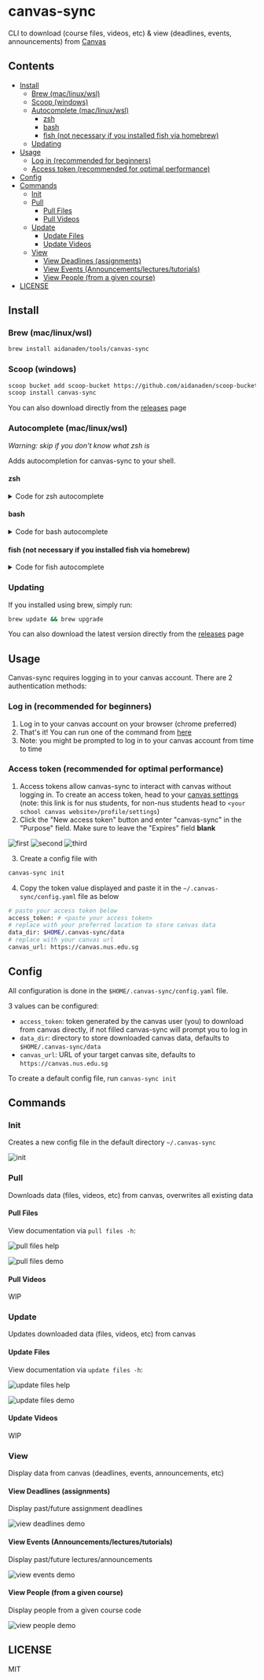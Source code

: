 <!-- omit in toc -->
# canvas-sync

CLI to download (course files, videos, etc) & view (deadlines, events, announcements) from [Canvas](https://www.instructure.com/canvas)

<!-- omit in toc -->
## Contents

- [Install](#install)
  - [Brew (mac/linux/wsl)](#brew-maclinuxwsl)
  - [Scoop (windows)](#scoop-windows)
  - [Autocomplete (mac/linux/wsl)](#autocomplete-maclinuxwsl)
    - [zsh](#zsh)
    - [bash](#bash)
    - [fish (not necessary if you installed fish via homebrew)](#fish-not-necessary-if-you-installed-fish-via-homebrew)
  - [Updating](#updating)
- [Usage](#usage)
  - [Log in (recommended for beginners)](#log-in-recommended-for-beginners)
  - [Access token (recommended for optimal performance)](#access-token-recommended-for-optimal-performance)
- [Config](#config)
- [Commands](#commands)
  - [Init](#init)
  - [Pull](#pull)
    - [Pull Files](#pull-files)
    - [Pull Videos](#pull-videos)
  - [Update](#update)
    - [Update Files](#update-files)
    - [Update Videos](#update-videos)
  - [View](#view)
    - [View Deadlines (assignments)](#view-deadlines-assignments)
    - [View Events (Announcements/lectures/tutorials)](#view-events-announcementslecturestutorials)
    - [View People (from a given course)](#view-people-from-a-given-course)
- [LICENSE](#license)

## Install

### Brew (mac/linux/wsl)

```bash
brew install aidanaden/tools/canvas-sync
```

### Scoop (windows)

```bash
scoop bucket add scoop-bucket https://github.com/aidanaden/scoop-bucket.git
scoop install canvas-sync
```

You can also download directly from the [releases](https://github.com/aidanaden/canvas-sync/releases) page

### Autocomplete (mac/linux/wsl)

*Warning: skip if you don't know what zsh is*

Adds autocompletion for canvas-sync to your shell.

#### zsh

<details>
  <summary>
    Code for zsh autocomplete
  </summary>

  ```bash
  # replace '~/.zshrc' with wherever your zsh config file is
  echo "\n\nif type brew &>/dev/null
  then
    FPATH="$(brew --prefix)/share/zsh/site-functions:${FPATH}"

    autoload -Uz compinit
    compinit
  fi" >> ~/.zshrc && source ~/.zshrc

  ```

</details>

#### bash

<details>
  <summary>
    Code for bash autocomplete
  </summary>

  ```bash
  # replace '~/.bash_profile' with wherever your bash config file is
  echo "if type brew &>/dev/null
  then
    HOMEBREW_PREFIX="$(brew --prefix)"
    if [[ -r "${HOMEBREW_PREFIX}/etc/profile.d/bash_completion.sh" ]]
    then
      source "${HOMEBREW_PREFIX}/etc/profile.d/bash_completion.sh"
    else
      for COMPLETION in "${HOMEBREW_PREFIX}/etc/bash_completion.d/"*
      do
        [[ -r "${COMPLETION}" ]] && source "${COMPLETION}"
      done
    fi
  fi" >> ~/.bash_profile && source ~/.bash_profile
  ```

</details>

#### fish (not necessary if you installed fish via homebrew)

<details>
  <summary>
    Code for fish autocomplete
  </summary>

  ```bash
  # replace '~/.config/fish/config.fish' with wherever your fish config file is
  echo "if test -d (brew --prefix)"/share/fish/completions"
      set -gx fish_complete_path $fish_complete_path (brew --prefix)/share/fish/completions
  end

  if test -d (brew --prefix)"/share/fish/vendor_completions.d"
      set -gx fish_complete_path $fish_complete_path (brew --prefix)/share/fish/vendor_completions.d
  end" >> ~/.config/fish/config.fish && source ~/.config/fish/config.fish
  ```

</details>

### Updating

If you installed using brew, simply run:

```bash
brew update && brew upgrade
```

You can also download the latest version directly from the [releases](https://github.com/aidanaden/canvas-sync/releases) page

## Usage

Canvas-sync requires logging in to your canvas account. There are 2 authentication methods:

### Log in (recommended for beginners)

  1. Log in to your canvas account on your browser (chrome preferred)
  2. That's it! You can run one of the command from [here](#commands)
  3. Note: you might be prompted to log in to your canvas account from time to time

### Access token (recommended for optimal performance)

  1. Access tokens allow canvas-sync to interact with canvas without logging in. To create an access token, head to your [canvas settings](https://canvas.nus.edu.sg/profile/settings) (note: this link is for nus students, for non-nus students head to `<your school canvas website>/profile/settings`)
  2. Click the "New access token" button and enter "canvas-sync" in the "Purpose" field. Make sure to leave the "Expires" field **blank**

  ![first](examples/access_token_walkthrough_1.png)
  ![second](examples/access_token_walkthrough_2.png)
  ![third](examples/access_token_walkthrough_3.png)

  3. Create a config file with

  ```bash
  canvas-sync init
  ```
  
  4. Copy the token value displayed and paste it in the `~/.canvas-sync/config.yaml` file as below

  ```bash
  # paste your access token below
  access_token: # <paste your access token>
  # replace with your preferred location to store canvas data
  data_dir: $HOME/.canvas-sync/data
  # replace with your canvas url
  canvas_url: https://canvas.nus.edu.sg
  ```

## Config

All configuration is done in the `$HOME/.canvas-sync/config.yaml` file.

3 values can be configured:

- `access_token`: token generated by the canvas user (you) to download from canvas directly, if not filled canvas-sync will prompt you to log in
- `data_dir`: directory to store downloaded canvas data, defaults to `$HOME/.canvas-sync/data`  
- `canvas_url`: URL of your target canvas site, defaults to `https://canvas.nus.edu.sg`

To create a default config file, run `canvas-sync init`

## Commands

### Init

Creates a new config file in the default directory `~/.canvas-sync`

![init](examples/init.gif)

### Pull

Downloads data (files, videos, etc) from canvas, overwrites all existing data

#### Pull Files

View documentation via `pull files -h`:

![pull files help](examples/pull_files_help.gif)

![pull files demo](examples/pull_files_all.gif)

#### Pull Videos

WIP

### Update

Updates downloaded data (files, videos, etc) from canvas

#### Update Files

View documentation via `update files -h`:

![update files help](examples/update_files_help.gif)

![update files demo](examples/update_files_all.gif)

#### Update Videos

WIP

### View

Display data from canvas (deadlines, events, announcements, etc)

#### View Deadlines (assignments)

Display past/future assignment deadlines

![view deadlines demo](examples/view_deadlines.gif)

#### View Events (Announcements/lectures/tutorials)

Display past/future lectures/announcements

![view events demo](examples/view_events.gif)

#### View People (from a given course)

Display people from a given course code

![view people demo](examples/view_people.gif)

## LICENSE

MIT
